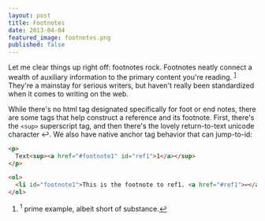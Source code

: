 ```yaml
---
layout: post
title: Footnotes
date: 2013-04-04
featured_image: footnotes.png
published: false
---
```

Let me clear things up right off: footnotes rock. Footnotes neatly connect a wealth of auxiliary information to the primary content you're reading. <sup><a href="#fn1" id="ref1" title="link-to-footnote">1</a></sup> They're a mainstay for serious writers, but haven't really been standardized when it comes to writing on the web.

While there's no html tag designated specifically for foot or end notes, there are some tags that help construct a reference and its footnote. First, there's the ```<sup>``` superscript tag, and then there's the lovely return-to-text unicode character ↩. We also have native anchor tag behavior that can jump-to-id:

~~~ html
<p>
  Text<sup><a href="#footnote1" id="ref1">1</a></sup>
</p>

<ol>
  <li id="footnote1">This is the footnote to ref1. <a href="#ref1">↩</a></li>
</ol>
~~~

<ol class="footnotes">
  <li id="fn1"><sup>1</sup> prime example, albeit short of substance.<a href="#ref1" title="Jump back to text.">↩</a></li>
</ol>
